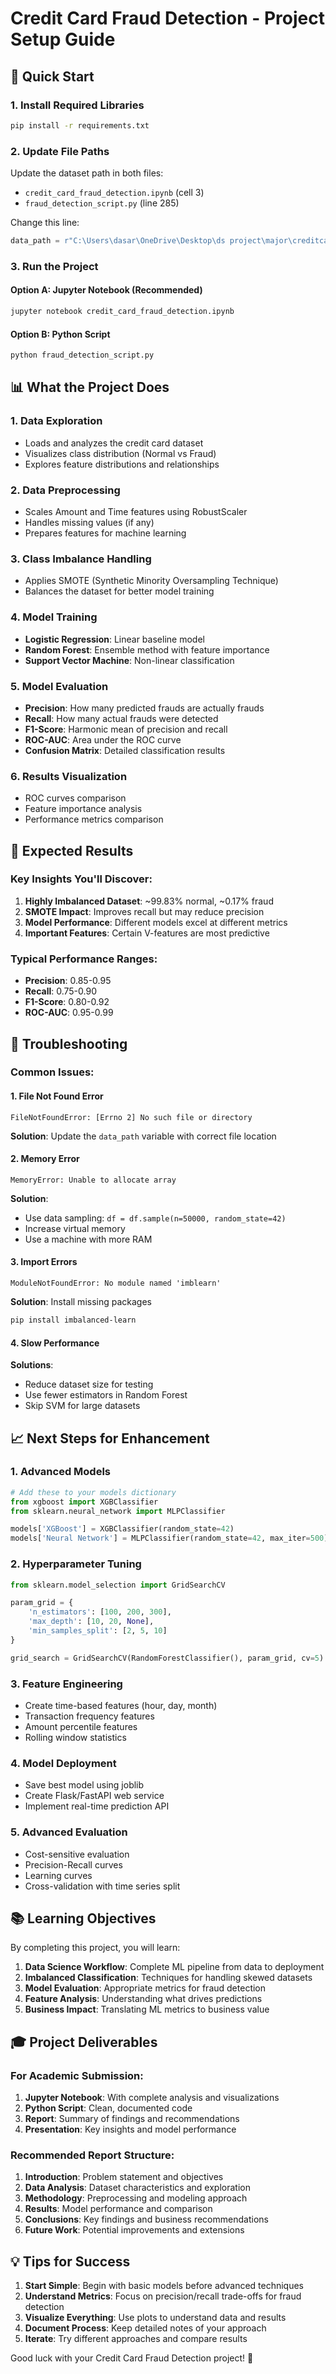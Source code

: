# Credit Card Fraud Detection - Project Setup Guide

## 🚀 Quick Start

### 1. Install Required Libraries
```bash
pip install -r requirements.txt
```

### 2. Update File Paths
Update the dataset path in both files:
- `credit_card_fraud_detection.ipynb` (cell 3)
- `fraud_detection_script.py` (line 285)

Change this line:
```python
data_path = r"C:\Users\dasar\OneDrive\Desktop\ds project\major\creditcard.csv"
```

### 3. Run the Project

#### Option A: Jupyter Notebook (Recommended)
```bash
jupyter notebook credit_card_fraud_detection.ipynb
```

#### Option B: Python Script
```bash
python fraud_detection_script.py
```

## 📊 What the Project Does

### 1. **Data Exploration**
- Loads and analyzes the credit card dataset
- Visualizes class distribution (Normal vs Fraud)
- Explores feature distributions and relationships

### 2. **Data Preprocessing**
- Scales Amount and Time features using RobustScaler
- Handles missing values (if any)
- Prepares features for machine learning

### 3. **Class Imbalance Handling**
- Applies SMOTE (Synthetic Minority Oversampling Technique)
- Balances the dataset for better model training

### 4. **Model Training**
- **Logistic Regression**: Linear baseline model
- **Random Forest**: Ensemble method with feature importance
- **Support Vector Machine**: Non-linear classification

### 5. **Model Evaluation**
- **Precision**: How many predicted frauds are actually frauds
- **Recall**: How many actual frauds were detected
- **F1-Score**: Harmonic mean of precision and recall
- **ROC-AUC**: Area under the ROC curve
- **Confusion Matrix**: Detailed classification results

### 6. **Results Visualization**
- ROC curves comparison
- Feature importance analysis
- Performance metrics comparison

## 🎯 Expected Results

### Key Insights You'll Discover:
1. **Highly Imbalanced Dataset**: ~99.83% normal, ~0.17% fraud
2. **SMOTE Impact**: Improves recall but may reduce precision
3. **Model Performance**: Different models excel at different metrics
4. **Important Features**: Certain V-features are most predictive

### Typical Performance Ranges:
- **Precision**: 0.85-0.95
- **Recall**: 0.75-0.90
- **F1-Score**: 0.80-0.92
- **ROC-AUC**: 0.95-0.99

## 🔧 Troubleshooting

### Common Issues:

#### 1. **File Not Found Error**
```
FileNotFoundError: [Errno 2] No such file or directory
```
**Solution**: Update the `data_path` variable with correct file location

#### 2. **Memory Error**
```
MemoryError: Unable to allocate array
```
**Solution**: 
- Use data sampling: `df = df.sample(n=50000, random_state=42)`
- Increase virtual memory
- Use a machine with more RAM

#### 3. **Import Errors**
```
ModuleNotFoundError: No module named 'imblearn'
```
**Solution**: Install missing packages
```bash
pip install imbalanced-learn
```

#### 4. **Slow Performance**
**Solutions**:
- Reduce dataset size for testing
- Use fewer estimators in Random Forest
- Skip SVM for large datasets

## 📈 Next Steps for Enhancement

### 1. **Advanced Models**
```python
# Add these to your models dictionary
from xgboost import XGBClassifier
from sklearn.neural_network import MLPClassifier

models['XGBoost'] = XGBClassifier(random_state=42)
models['Neural Network'] = MLPClassifier(random_state=42, max_iter=500)
```

### 2. **Hyperparameter Tuning**
```python
from sklearn.model_selection import GridSearchCV

param_grid = {
    'n_estimators': [100, 200, 300],
    'max_depth': [10, 20, None],
    'min_samples_split': [2, 5, 10]
}

grid_search = GridSearchCV(RandomForestClassifier(), param_grid, cv=5)
```

### 3. **Feature Engineering**
- Create time-based features (hour, day, month)
- Transaction frequency features
- Amount percentile features
- Rolling window statistics

### 4. **Model Deployment**
- Save best model using joblib
- Create Flask/FastAPI web service
- Implement real-time prediction API

### 5. **Advanced Evaluation**
- Cost-sensitive evaluation
- Precision-Recall curves
- Learning curves
- Cross-validation with time series split

## 📚 Learning Objectives

By completing this project, you will learn:

1. **Data Science Workflow**: Complete ML pipeline from data to deployment
2. **Imbalanced Classification**: Techniques for handling skewed datasets
3. **Model Evaluation**: Appropriate metrics for fraud detection
4. **Feature Analysis**: Understanding what drives predictions
5. **Business Impact**: Translating ML metrics to business value

## 🎓 Project Deliverables

### For Academic Submission:
1. **Jupyter Notebook**: With complete analysis and visualizations
2. **Python Script**: Clean, documented code
3. **Report**: Summary of findings and recommendations
4. **Presentation**: Key insights and model performance

### Recommended Report Structure:
1. **Introduction**: Problem statement and objectives
2. **Data Analysis**: Dataset characteristics and exploration
3. **Methodology**: Preprocessing and modeling approach
4. **Results**: Model performance and comparison
5. **Conclusions**: Key findings and business recommendations
6. **Future Work**: Potential improvements and extensions

## 💡 Tips for Success

1. **Start Simple**: Begin with basic models before advanced techniques
2. **Understand Metrics**: Focus on precision/recall trade-offs for fraud detection
3. **Visualize Everything**: Use plots to understand data and results
4. **Document Process**: Keep detailed notes of your approach
5. **Iterate**: Try different approaches and compare results

Good luck with your Credit Card Fraud Detection project! 🚀
